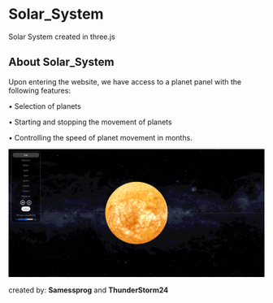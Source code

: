 # Solar_System

Solar System created in three.js

## About Solar_System

Upon entering the website, we have access to a planet panel with the following features:

• Selection of planets

• Starting and stopping the movement of planets

• Controlling the speed of planet movement in months.

![Photo](photos/Screen1.png)

created by: <b>Samessprog</b> and <b>ThunderStorm24</b>
